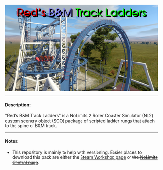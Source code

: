 ![Red's B&M Track Ladders](scenery/reds_bm_track_ladders/materials/textures/overview.jpg)

___

#### Description:
"Red's B&M Track Ladders" is a NoLimits 2 Roller Coaster Simulator (NL2) custom scenery object (SCO) package of scripted ladder rungs that attach to the spine of B&M track.

___

#### Notes:

- This repository is mainly to help with versioning. Easier places to download this pack are either the [Steam Workshop page](https://steamcommunity.com/sharedfiles/filedetails/?id=3411637289) or ~~the [NoLimits Central page](https://nolimitscentral.com/exchange/park/TODO)~~.
